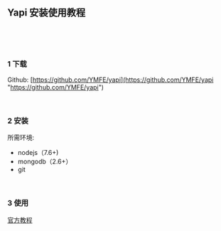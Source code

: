 ## Yapi 安装使用教程  

​    

​    

### 1 下载  

Github: [https://github.com/YMFE/yapi](https://github.com/YMFE/yapi "https://github.com/YMFE/yapi")  

​        

### 2 安装  

所需环境:  

- nodejs（7.6+)
- mongodb（2.6+）
- git  

​    

### 3 使用  

[官方教程](https://yapi.baidu.com/doc/index.html "https://yapi.baidu.com/doc/index.html")  



